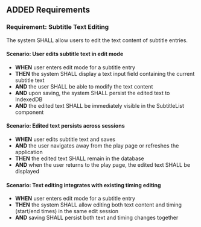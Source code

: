 ## ADDED Requirements

### Requirement: Subtitle Text Editing
The system SHALL allow users to edit the text content of subtitle entries.

#### Scenario: User edits subtitle text in edit mode
- **WHEN** user enters edit mode for a subtitle entry
- **THEN** the system SHALL display a text input field containing the current subtitle text
- **AND** the user SHALL be able to modify the text content
- **AND** upon saving, the system SHALL persist the edited text to IndexedDB
- **AND** the edited text SHALL be immediately visible in the SubtitleList component

#### Scenario: Edited text persists across sessions
- **WHEN** user edits subtitle text and saves
- **AND** the user navigates away from the play page or refreshes the application
- **THEN** the edited text SHALL remain in the database
- **AND** when the user returns to the play page, the edited text SHALL be displayed

#### Scenario: Text editing integrates with existing timing editing
- **WHEN** user enters edit mode for a subtitle entry
- **THEN** the system SHALL allow editing both text content and timing (start/end times) in the same edit session
- **AND** saving SHALL persist both text and timing changes together

